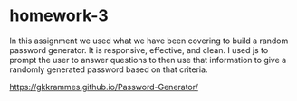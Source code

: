 # homework-3
In this assignment we used what we have been covering to build a random password generator. It is responsive, effective, and clean. I used js to prompt the user to answer questions to then use that information to give a randomly generated password based on that criteria. 

https://gkkrammes.github.io/Password-Generator/

